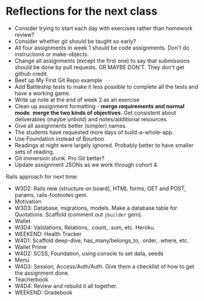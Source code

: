 # Reflections for the next class

* Consider trying to start each day with exercises rather than homework review?
* Consider whether git should be taught so early?
* All four assignments in week 1 should be code assignments.  Don't do instructions or make-objects.
* Change all assignments (except the first one) to say that submissions should be done by pull requests. OR MAYBE DON'T.  They don't get github credit.
* Beef up My First Git Repo example
* Add Battleship tests to make it less possible to complete all the tests and have a working game.
* Write up note at the end of week 2 as an exercise
* Clean up assignment formatting - **merge requirements and normal mode**.  **merge the two kinds of objectives**.  Get consistent about deliverables (maybe unbold) and notes/additional resources.
* Give all assignments better (simpler) names.
* The students have requested more days of build-a-whole-app.
* Use Foundation instead of Bourbon
* Readings at night were largely ignored.  Probably better to have smaller sets of reading.
* Git immersion stunk.  Pro Git better?
* Update assignment JSONs as we work through cohort 4.


Rails approach for next time:

* W3D2: Rails new (structure on board), HTML forms, GET and POST, params, rails-footnotes gem.
* Motivation
* W3D3: Database, migrations, models. Make a database table for Quotations. Scaffold (comment out `jbuilder` gem).
* Wallet
* W3D4: Validations, Relations, .count, .sum, etc.  Heroku.  
* WEEKEND: Health Tracker
* W4D1: Scaffold deep-dive, has_many/belongs_to, .order, .where, etc.
* Wallet Prime
* W4D2: SCSS, Foundation, using console to set data, seeds
* Menu
* W4D3: Session, Access/Auth/Auth.  Give them a checklist of how to get the assignment done.
* Teacherbook
* W4D4: Review and rebuild it all together.
* WEEKEND: Gradebook
